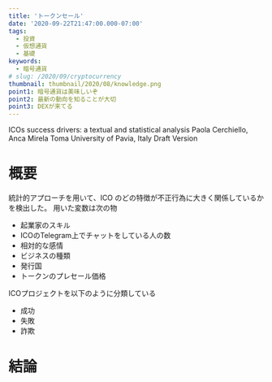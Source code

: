 ```yaml
---
title: 'トークンセール'
date: '2020-09-22T21:47:00.000-07:00'
tags:
  - 投資
  - 仮想通貨
  - 基礎
keywords:
  - 暗号通貨
# slug: /2020/09/cryptocurrency
thumbnail: thumbnail/2020/08/knowledge.png
point1: 暗号通貨は美味しいぞ
point2: 最新の動向を知ることが大切
point3: DEXが来てる
---
```


ICOs success drivers: a textual and statistical analysis
Paola Cerchiello, Anca Mirela Toma
University of Pavia, Italy
Draft Version

# 概要
統計的アプローチを用いて、ICO のどの特徴が不正行為に大きく関係しているかを検出した。
用いた変数は次の物
- 起業家のスキル
- ICOのTelegram上でチャットをしている人の数
- 相対的な感情
- ビジネスの種類
- 発行国
- トークンのプレセール価格

ICOプロジェクトを以下のように分類している
- 成功
- 失敗
- 詐欺

# 結論
